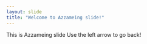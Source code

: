 ```yaml
---
layout: slide
title: "Welcome to Azzameing slide!"
---
```

This is Azzameing slide
Use the left arrow to go back!
